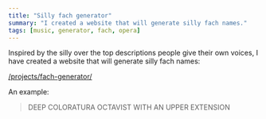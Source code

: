 ```yaml
---
title: "Silly fach generator"
summary: "I created a website that will generate silly fach names."
tags: [music, generator, fach, opera]
---
```


Inspired by the silly over the top descriptions people give their own voices,
I have created a website that will generate silly fach names:

[/projects/fach-generator/](/projects/fach-generator/)

An example:

> DEEP COLORATURA OCTAVIST WITH AN UPPER EXTENSION
